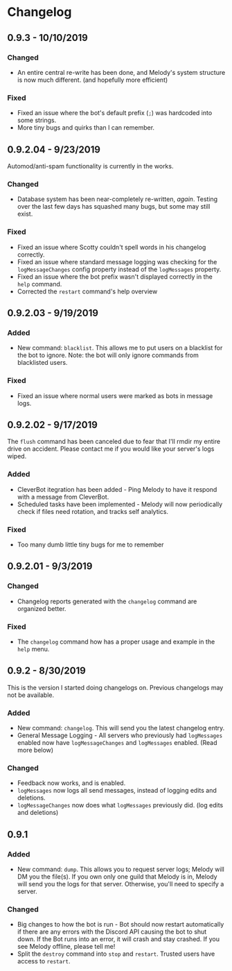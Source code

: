 # Changelog

## 0.9.3 - 10/10/2019
### Changed
* An entire central re-write has been done, and Melody's system structure is now much different. (and hopefully more efficient)
### Fixed
* Fixed an issue where the bot's default prefix (`;`) was hardcoded into some strings.
* More tiny bugs and quirks than I can remember.

## 0.9.2.04 - 9/23/2019
Automod/anti-spam functionality is currently in the works.
### Changed
* Database system has been near-completely re-written, *again*. Testing over the last few days has squashed many bugs, but some may still exist.
### Fixed
* Fixed an issue where Scotty couldn't spell words in his changelog correctly.
* Fixed an issue where standard message logging was checking for the `logMessageChanges` config property instead of the `logMessages` property.
* Fixed an issue where the bot prefix wasn't displayed correctly in the `help` command.
* Corrected the `restart` command's help overview

## 0.9.2.03 - 9/19/2019
### Added
* New command: `blacklist`. This allows me to put users on a blacklist for the bot to ignore. Note: the bot will only ignore commands from blacklisted users.
### Fixed
* Fixed an issue where normal users were marked as bots in message logs.

## 0.9.2.02 - 9/17/2019
The `flush` command has been canceled due to fear that I'll rmdir my entire drive on accident.
Please contact me if you would like your server's logs wiped.
### Added
* CleverBot itegration has been added - Ping Melody to have it respond with a message from CleverBot.
* Scheduled tasks have been implemented - Melody will now periodically check if files need rotation, and tracks self analytics.
### Fixed
* Too many dumb little tiny bugs for me to remember

## 0.9.2.01 - 9/3/2019
### Changed
* Changelog reports generated with the `changelog` command are organized better.
### Fixed
* The `changelog` command how has a proper usage and example in the `help` menu.

## 0.9.2 - 8/30/2019
This is the version I started doing changelogs on. Previous changelogs may not be available.
### Added
* New command: `changelog`. This will send you the latest changelog entry.
* General Message Logging - All servers who previously had `logMessages` enabled now have `logMessageChanges` and `logMessages` enabled. (Read more below)
### Changed
* Feedback now works, and is enabled.
* `logMessages` now logs all send messages, instead of logging edits and deletions.
* `logMessageChanges` now does what `logMessages` previously did. (log edits and deletions)

## 0.9.1
### Added
* New command: `dump`. This allows you to request server logs; Melody will DM you the file(s). If you own only one guild that Melody is in, Melody will send you the logs for that server. Otherwise, you'll need to specify a server.
### Changed
* Big changes to how the bot is run - Bot should now restart automatically if there are any errors with the Discord API causing the bot to shut down. If the Bot runs into an error, it will crash and stay crashed. If you see Melody offline, please tell me!
* Split the `destroy` command into `stop` and `restart`. Trusted users have access to `restart`.
